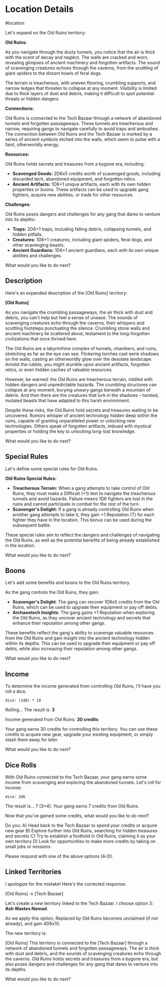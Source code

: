 
# Location Details

#location

Let's expand on the Old Ruins territory:

**Old Ruins:**

As you navigate through the dusty tunnels, you notice that the air is thick with the scent of decay and neglect. The walls are cracked and worn, revealing glimpses of ancient machinery and forgotten artifacts. The sound of scavenging creatures echoes through the caverns, from the scuttling of giant spiders to the distant howls of feral dogs.

The terrain is treacherous, with uneven flooring, crumbling supports, and narrow ledges that threaten to collapse at any moment. Visibility is limited due to thick layers of dust and debris, making it difficult to spot potential threats or hidden dangers.

**Connections:**

Old Ruins is connected to the Tech Bazaar through a network of abandoned tunnels and forgotten passageways. These tunnels are treacherous and narrow, requiring gangs to navigate carefully to avoid traps and ambushes. The connection between Old Ruins and the Tech Bazaar is marked by a series of ancient symbols etched into the walls, which seem to pulse with a faint, otherworldly energy.

**Resources:**

Old Ruins holds secrets and treasures from a bygone era, including:

* **Scavenged Goods:** 2D6x5 credits worth of scavenged goods, including discarded tech, abandoned equipment, and forgotten relics.
* **Ancient Artifacts:** 1D6+1 unique artifacts, each with its own hidden properties or boons. These artifacts can be used to upgrade gang fighters, acquire new abilities, or trade for other resources.

**Challenges:**

Old Ruins poses dangers and challenges for any gang that dares to venture into its depths:

* **Traps:** 2D6+1 traps, including falling debris, collapsing tunnels, and hidden pitfalls.
* **Creatures:** 1D6+1 creatures, including giant spiders, feral dogs, and other scavenging beasts.
* **Ancient Guardians:** 1D6+1 ancient guardians, each with its own unique abilities and challenges.

What would you like to do next?

## Description
Here's an expanded description of the [Old Ruins] territory:

**[Old Ruins]**

As you navigate the crumbling passageways, the air thick with dust and debris, you can't help but feel a sense of unease. The sounds of scavenging creatures echo through the caverns, their whispers and scuttling footsteps punctuating the silence. Crumbling stone walls and ancient machinery lie scattered about, testament to the long-forgotten civilizations that once thrived here.

The Old Ruins are a labyrinthine complex of tunnels, chambers, and ruins, stretching as far as the eye can see. Flickering torches cast eerie shadows on the walls, casting an otherworldly glow over the desolate landscape. Amidst the rubble, you might stumble upon ancient artifacts, forgotten relics, or even hidden caches of valuable resources.

However, be warned: the Old Ruins are treacherous terrain, riddled with hidden dangers and unpredictable hazards. The crumbling structures can collapse at any moment, burying unwary gangs beneath a mountain of debris. And then there are the creatures that lurk in the shadows – twisted, mutated beasts that have adapted to this harsh environment.

Despite these risks, the Old Ruins hold secrets and treasures waiting to be uncovered. Rumors whisper of ancient technology hidden deep within the ruins, capable of granting unparalleled power or unlocking new technologies. Others speak of forgotten artifacts, imbued with mystical properties or holding the key to unlocking long-lost knowledge.

What would you like to do next?

## Special Rules
Let's define some special rules for Old Ruins.

**Old Ruins Special Rules:**

* **Treacherous Terrain:** When a gang attempts to take control of Old Ruins, they must make a Difficult (+1) test to navigate the treacherous tunnels and avoid hazards. Failure means 1D6 fighters are lost in the ruins and cannot participate in combat for the rest of the turn.
* **Scavenger's Delight:** If a gang is already controlling Old Ruins when another gang attempts to take it, they gain +1 Reputation (T) for each fighter they have in the location. This bonus can be used during the subsequent battle.

These special rules aim to reflect the dangers and challenges of navigating the Old Ruins, as well as the potential benefits of being already established in the location.

What would you like to do next?

## Boons
Let's add some benefits and boons to the Old Ruins territory.

As the gang controls the Old Ruins, they gain:

* **Scavenger's Delight**: The gang can recover 1D6x5 credits from the Old Ruins, which can be used to upgrade their equipment or pay off debts.
* **Archaeotech Insights**: The gang gains +1 Reputation when exploring the Old Ruins, as they uncover ancient technology and secrets that enhance their reputation among other gangs.

These benefits reflect the gang's ability to scavenge valuable resources from the Old Ruins and gain insight into the ancient technology hidden within its depths. This can be used to upgrade their equipment or pay off debts, while also increasing their reputation among other gangs.

What would you like to do next?

## Income
To determine the income generated from controlling Old Ruins, I'll have you roll a dice.

`dice: (1d6) * 10`

Rolling... The result is: **3**

Income generated from Old Ruins: **30 credits**

Your gang earns 30 credits for controlling this territory. You can use these credits to acquire new gear, upgrade your existing equipment, or simply stash them away for later.

What would you like to do next?

## Dice Rolls
With Old Ruins connected to the Tech Bazaar, your gang earns some income from scavenging and exploring the abandoned tunnels. Let's roll for Income:

`dice: 2d6`

The result is... 7 (3+4). Your gang earns 7 credits from Old Ruins.

Now that you've gained some credits, what would you like to do next?

Do you:
A) Head back to the Tech Bazaar to spend your credits or acquire new gear
B) Explore further into Old Ruins, searching for hidden treasures and secrets
C) Try to establish a foothold in Old Ruins, claiming it as your own territory
D) Look for opportunities to make more credits by taking on small jobs or missions

Please respond with one of the above options (A-D).


## Linked Territories
I apologize for the mistake! Here's the corrected response:

[Old Ruins] -> [Tech Bazaar]

Let's create a new territory linked to the Tech Bazaar. I choose option 3: **Ash Wastes Nomad**.

As we apply this option, Replaced by Old Ruins becomes unclaimed (if not already), and gain 4D6x10.

The new territory is:

[Old Ruins]
This territory is connected to the [Tech Bazaar] through a network of abandoned tunnels and forgotten passageways. The air is thick with dust and debris, and the sounds of scavenging creatures echo through the caverns. Old Ruins holds secrets and treasures from a bygone era, but also poses dangers and challenges for any gang that dares to venture into its depths.

What would you like to do next?

